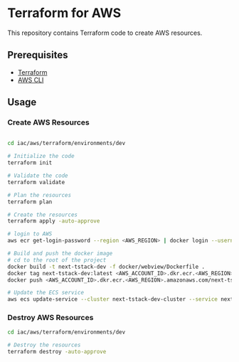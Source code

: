 # Terraform for AWS

This repository contains Terraform code to create AWS resources.

## Prerequisites

- [Terraform](https://www.terraform.io/downloads.html)
- [AWS CLI](https://docs.aws.amazon.com/cli/latest/userguide/install-cliv2.html)


## Usage

### Create AWS Resources

```bash

cd iac/aws/terraform/environments/dev

# Initialize the code
terraform init

# Validate the code
terraform validate

# Plan the resources
terraform plan

# Create the resources
terraform apply -auto-approve

# login to AWS
aws ecr get-login-password --region <AWS_REGION> | docker login --username AWS --password-stdin <AWS_ACCOUNT_ID>.dkr.ecr.<AWS_REGION>.amazonaws.com

# Build and push the docker image
# cd to the root of the project
docker build -t next-tstack-dev -f docker/webview/Dockerfile .
docker tag next-tstack-dev:latest <AWS_ACCOUNT_ID>.dkr.ecr.<AWS_REGION>.amazonaws.com/next-tstack-dev:latest
docker push <AWS_ACCOUNT_ID>.dkr.ecr.<AWS_REGION>.amazonaws.com/next-tstack-dev:latest

# Update the ECS service
aws ecs update-service --cluster next-tstack-dev-cluster --service next-tstack-dev-service --force-new-deployment
```


### Destroy AWS Resources

```bash
cd iac/aws/terraform/environments/dev

# Destroy the resources
terraform destroy -auto-approve
```
